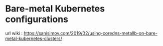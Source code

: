 # Bare-metal Kubernetes configurations
url wiki : https://sanisimov.com/2019/02/using-coredns-metallb-on-bare-metal-kubernetes-clusters/
